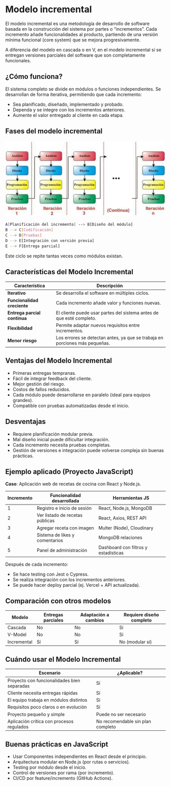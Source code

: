 # **Modelo incremental**

El modelo incremental es una metodología de desarrollo de software basada en la construcción del sistema por partes o “incrementos”. Cada incremento añade funcionalidades al producto, partiendo de una versión mínima funcional (core system) que se mejora progresivamente.

A diferencia del modelo en cascada o en V, en el modelo incremental sí se entregan versiones parciales del software que son completamente funcionales.



## ¿Cómo funciona?

El sistema completo se divide en módulos o funciones independientes. Se desarrollan de forma iterativa, permitiendo que cada incremento:
- Sea planificado, diseñado, implementado y probado.
- Dependa y se integre con los incrementos anteriores.
- Aumente el valor entregado al cliente en cada etapa.



## Fases del modelo incremental 

![Fases del modelo incremental](./imagenes/modelo_incremental.png)

```bash
A[Planificación del incremento] --> B[Diseño del módulo]
B --> C[Codificación]
C --> D[Pruebas]
D --> E[Integración con versión previa]
E --> F[Entrega parcial]
```
Este ciclo se repite tantas veces como módulos existan.



## Características del Modelo Incremental

|Característica|Descripción|
|---|---|
|**Iterativo**|Se desarrolla el software en múltiples ciclos.|
|**Funcionalidad creciente**|Cada incremento añade valor y funciones nuevas.|
|**Entrega parcial continua**|El cliente puede usar partes del sistema antes de que esté completo.|
|**Flexibilidad**|Permite adaptar nuevos requisitos entre incrementos.|
|**Menor riesgo**|Los errores se detectan antes, ya que se trabaja en porciones más pequeñas.|



## Ventajas del Modelo Incremental

* Primeras entregas tempranas.  
* Fácil de integrar feedback del cliente.  
* Mejor gestión del riesgo.  
* Costos de fallos reducidos.  
* Cada módulo puede desarrollarse en paralelo (ideal para equipos grandes).  
* Compatible con pruebas automatizadas desde el inicio.



## Desventajas

* Requiere planificación modular previa.  
* Mal diseño inicial puede dificultar integración.  
* Cada incremento necesita pruebas completas.  
* Gestión de versiones e integración puede volverse compleja sin buenas prácticas.



## Ejemplo aplicado (Proyecto JavaScript)

**Caso**: Aplicación web de recetas de cocina con React y Node.js.

|Incremento|Funcionalidad desarrollada|Herramientas JS|
|---|---|---|
|1|Registro e inicio de sesión|React, Node.js, MongoDB|
|2|Ver listado de recetas públicas|React, Axios, REST API|
|3|Agregar receta con imagen|Multer (Node), Cloudinary|
|4|Sistema de likes y comentarios|MongoDB relaciones|
|5|Panel de administración|Dashboard con filtros y estadísticas|

Después de cada incremento:
- Se hace testing con Jest o Cypress.
- Se realiza integración con los incrementos anteriores.
- Se puede hacer deploy parcial (ej. Vercel + API actualizada).



## Comparación con otros modelos

| Modelo      | Entregas parciales | Adaptación a cambios | Requiere diseño completo |
| ----------- | ------------------ | -------------------- | ------------------------ |
| Cascada     | No                 | No                   | Sí                       |
| V-Model     | No                 | No                   | Sí                       |
| Incremental | Sí                 | Sí                   | No (modular sí)          |



## Cuándo usar el Modelo Incremental

| Escenario                                   | ¿Aplicable?                       |
| ------------------------------------------- | --------------------------------- |
| Proyecto con funcionalidades bien separadas | Sí                                |
| Cliente necesita entregas rápidas           | Sí                                |
| El equipo trabaja en módulos distintos      | Sí                                |
| Requisitos poco claros o en evolución       | Sí                                |
| Proyecto pequeño y simple                   | Puede no ser necesario            |
| Aplicación crítica con procesos regulados   | No recomendable sin plan completo |



## Buenas prácticas en JavaScript

- Usar Componentes independientes en React desde el principio.
- Arquitectura modular en Node.js (por rutas o servicios).
- Testing por módulo desde el inicio.
- Control de versiones por rama (por incremento).
- CI/CD por feature/incremento (GitHub Actions).
